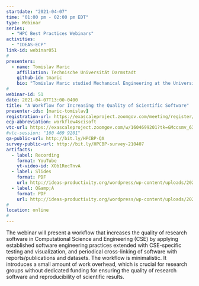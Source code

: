 ```yaml
---
startdate: "2021-04-07"
time: "01:00 pm - 02:00 pm EDT"
type: Webinar
series:
  - "HPC Best Practices Webinars"
activities:
  - "IDEAS-ECP"
link-id: webinar051
#
presenters:
  - name: Tomislav Maric
    affiliation: Technische Universität Darmstadt
    github-id: tmaric
    bio: "Tomislav Maric studied Mechanical Engineering at the University of Zagreb, Croatia, and has obtained his Ph.D. degree at the Institute for Mathematical Modeling and Analysis (MMA), Mathematics Department, at TU Darmstadt (Germany) and is currently working at TU Darmstadt as Athene Young Investigator. Tomislav has been developing unstructured Lagrangian / Eulerian Interface Approximation (LEIA) methods for simulating two-phase flows in the OpenFOAM open-source software since 2008. As a member of the Collaborative Research Center 1194 (CRC) at TU Darmstadt, he supports CRC-1194 researchers in developing research software and data."
#
webinar-id: 51
date: 2021-04-07T13:00-0400
title: "A Workflow for Increasing the Quality of Scientific Software"
presenter-ids: [maric-tomislav]
registration-url: https://exascaleproject.zoomgov.com/meeting/register/vJItc--hpzkqG_P54sup0MAZkIED3d7nZ3U
ecp-abbreviation: workflow4scisoft
vtc-url: https://exascaleproject.zoomgov.com/w/1604699201?tk=GMccsmv_63hCpipWE6Ji66tX_VH0TkRaO_FUqV0empo.DQIAAAAAX6XEQRZ4ZGhoamllcVR0cXprRzF1X09aUXJnAAAAAAAAAAAAAAAAAAAAAAAAAAAA&pwd=eFlLdGNCOWQ1b2J1TGFtTXJXdHQwdz09
#vtc-session: "160 469 9201"
qa-public-url: http://bit.ly/HPCBP-QA
survey-public-url: http://bit.ly/HPCBP-survey-210407
artifacts:
  - label: Recording
    format: YouTube
    yt-video-id: XOb1RecTnvA
  - label: Slides
    format: PDF
    url: http://ideas-productivity.org/wordpress/wp-content/uploads/2021/04/webinar051-workflow4scisoft.pdf
  - label: Q&amp;A
    format: PDF
    url: http://ideas-productivity.org/wordpress/wp-content/uploads/2021/04/webinar051-workflow4scisoft-qa.pdf
#
location: online
#
---
```

The webinar will present a workflow that increases the quality of research software in Computational Science and Engineering (CSE) by applying established software engineering practices extended with CSE-specific testing and visualization, and periodical cross-linking of software with reports/publications and datasets. The workflow is minimalistic. It introduces a small amount of work overhead, which is crucial for research groups without dedicated funding for ensuring the quality of research software and reproducibility of scientific results.